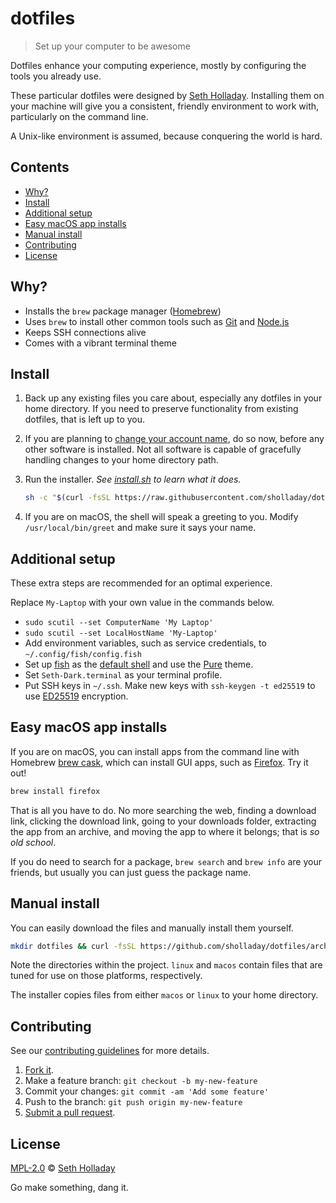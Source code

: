 # dotfiles

> Set up your computer to be awesome

Dotfiles enhance your computing experience, mostly by configuring the tools you already use.

These particular dotfiles were designed by [Seth Holladay](https://github.com/sholladay "dotfiles author, sholladay"). Installing them on your machine will give you a consistent, friendly environment to work with, particularly on the command line.

A Unix-like environment is assumed, because conquering the world is hard.

## Contents

 - [Why?](#why)
 - [Install](#install)
 - [Additional setup](#additional-setup)
 - [Easy macOS app installs](#easy-macos-app-installs)
 - [Manual install](#manual-install)
 - [Contributing](#contributing)
 - [License](#license)

## Why?

 - Installs the `brew` package manager ([Homebrew](https://brew.sh "Homebrew, the package manager"))
 - Uses `brew` to install other common tools such as [Git](https://git-scm.com) and [Node.js](https://nodejs.org)
 - Keeps SSH connections alive
 - Comes with a vibrant terminal theme

## Install

1. Back up any existing files you care about, especially any dotfiles in your home directory. If you need to preserve functionality from existing dotfiles, that is left up to you.

2. If you are planning to [change your account name](https://support.apple.com/en-us/HT201548), do so now, before any other software is installed. Not all software is capable of gracefully handling changes to your home directory path.

3. Run the installer. *See [install.sh](https://github.com/sholladay/dotfiles/blob/master/install.sh) to learn what it does.*

    ```sh
    sh -c "$(curl -fsSL https://raw.githubusercontent.com/sholladay/dotfiles/master/install.sh)";
    ```

4. If you are on macOS, the shell will speak a greeting to you. Modify `/usr/local/bin/greet` and make sure it says your name.

## Additional setup

These extra steps are recommended for an optimal experience.

Replace `My-Laptop` with your own value in the commands below.

 - `sudo scutil --set ComputerName 'My Laptop'`
 - `sudo scutil --set LocalHostName 'My-Laptop'`
 - Add environment variables, such as service credentials, to `~/.config/fish/config.fish`
 - Set up [fish](https://fishshell.com/) as the [default shell](https://stackoverflow.com/a/20506404) and use the [Pure](https://github.com/rafaelrinaldi/pure) theme.
 - Set `Seth-Dark.terminal` as your terminal profile.
 - Put SSH keys in `~/.ssh`. Make new keys with `ssh-keygen -t ed25519` to use [ED25519](https://en.wikipedia.org/wiki/EdDSA) encryption.

## Easy macOS app installs

If you are on macOS, you can install apps from the command line with Homebrew [brew cask](https://caskroom.github.io), which can install GUI apps, such as [Firefox](https://en.wikipedia.org/wiki/Firefox). Try it out!

```sh
brew install firefox
```

That is all you have to do. No more searching the web, finding a download link, clicking the download link, going to your downloads folder, extracting the app from an archive, and moving the app to where it belongs; that is _so old school_.

If you do need to search for a package, `brew search` and `brew info` are your friends, but usually you can just guess the package name.

## Manual install

You can easily download the files and manually install them yourself.

```sh
mkdir dotfiles && curl -fsSL https://github.com/sholladay/dotfiles/archive/master.tar.gz | tar -x -C dotfiles --strip-components=1;
```

Note the directories within the project. `linux` and `macos` contain files that are tuned for use on those platforms, respectively.

The installer copies files from either `macos` or `linux` to your home directory.

## Contributing

See our [contributing guidelines](https://github.com/sholladay/dotfiles/blob/master/CONTRIBUTING.md "Guidelines for participating in this project") for more details.

1. [Fork it](https://github.com/sholladay/dotfiles/fork).
2. Make a feature branch: `git checkout -b my-new-feature`
3. Commit your changes: `git commit -am 'Add some feature'`
4. Push to the branch: `git push origin my-new-feature`
5. [Submit a pull request](https://github.com/sholladay/dotfiles/compare "Submit code to this project for review").

## License

[MPL-2.0](https://github.com/sholladay/dotfiles/blob/master/LICENSE "License for dotfiles") © [Seth Holladay](http://seth-holladay.com "Author of dotfiles")

Go make something, dang it.
